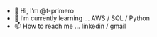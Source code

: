 - 👋 Hi, I’m @t-primero
- 🌱 I’m currently learning ... AWS  / SQL / Python
- 📫 How to reach me ... linkedin / gmail

<!---
t-primero/t-primero is a ✨ special ✨ repository because its `README.md` (this file) appears on your GitHub profile.
You can click the Preview link to take a look at your changes.
--->
